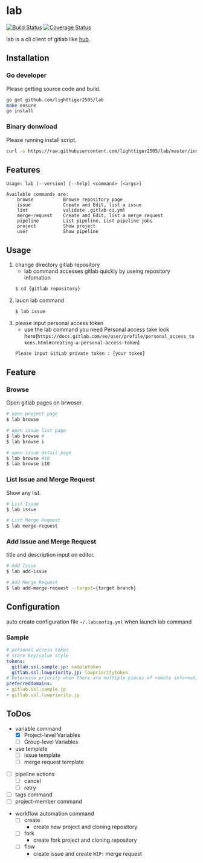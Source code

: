 # lab

[![Build Status](https://travis-ci.org/lighttiger2505/lab.svg?branch=master)](https://travis-ci.org/lighttiger2505/lab)
[![Coverage Status](https://coveralls.io/repos/github/lighttiger2505/lab/badge.svg?branch=master)](https://coveralls.io/github/lighttiger2505/lab?branch=master)

lab is a cli client of gitlab like [hub](https://github.com/github/hub).

## Installation

### Go developer

Please getting source code and build.

```sh
go get github.com/lighttiger2505/lab
make ensure
go install
```

### Binary donwload

Please running install script.

```sh
curl -s https://raw.githubusercontent.com/lighttiger2505/lab/master/install.sh | bash
```

## Features

```
Usage: lab [--version] [--help] <command> [<args>]

Available commands are:
    browse           Browse repository page
    issue            Create and Edit, list a issue
    lint             validate .gitlab-ci.yml
    merge-request    Create and Edit, list a merge request
    pipeline         List pipeline, List pipeline jobs
    project          Show project
    user             Show pipeline
```

## Usage

1. change directory gitlab repository
	- lab command accesses gitlab quickly by useing repository infomation
	```sh
	$ cd {gitlab repository}
	```
1. laucn lab command
	```sh
	$ lab issue
	```
1. please input personal access token
	- use the lab command you need Personal access take look here(`https://docs.gitlab.com/ee/user/profile/personal_access_tokens.html#creating-a-personal-access-token`)
	```sh
	Please input GitLab private token : {your token}
	```

## Feature

### Browse

Open gitlab pages on brwoser.

```sh
# open project page
$ lab browse

# open issue list page
$ lab browse #
$ lab browse i

# open issue detail page
$ lab browse #10
$ lab browse i10
```

### List Issue and Merge Request

Show any list.

```sh
# List Issue
$ lab issue

# List Merge Request
$ lab merge-request
```

### Add Issue and Merge Request

title and description input on editor.

```sh
# Add Issue
$ lab add-issue

# Add Merge Request
$ lab add-merge-request --target={target branch}
```

## Configuration

auto create configuration file `~/.labconfig.yml` when launch lab command

### Sample

```yml
# personal access token
# store key/value style
tokens:
  gitlab.ssl.sample.jp: sampletoken
  gitlab.ssl.lowpriority.jp: lowprioritytoken
# Determine priority when there are multiple pieces of remote information in the repository
preferreddomains:
- gitlab.ssl.sample.jp
- gitlab.ssl.lowpriority.jp
```

## ToDos

- variable command
    - [x] Project-level Variables
    - [ ] Group-level Variables
- use template
    - [ ] issue template
    - [ ] merge request template
- [ ] pipeline actions
    - [ ] cancel
    - [ ] retry
- [ ] tags command
- [ ] project-member command
- workflow automation command
    - [ ] create
        - create new project and cloning repository
    - [ ] fork
        - create fork project and cloning repository
    - [ ] flow
        - create issue and create `WIP:` merge request
